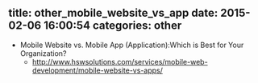 title: other_mobile_website_vs_app
date: 2015-02-06 16:00:54
categories: other
---

* Mobile Website vs. Mobile App (Application):Which is Best for Your Organization?
  - http://www.hswsolutions.com/services/mobile-web-development/mobile-website-vs-apps/